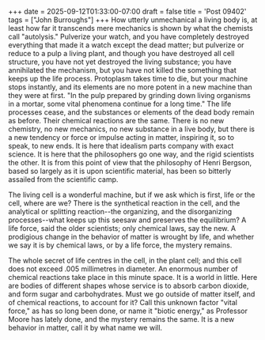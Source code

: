 +++
date = 2025-09-12T01:33:00-07:00
draft = false
title = 'Post 09402'
tags = ["John Burroughs"]
+++
How utterly unmechanical a living body is, at least how far it transcends mere mechanics is shown by what the chemists call "autolysis." Pulverize your watch, and you have completely destroyed everything that made it a watch except the dead matter; but pulverize or reduce to a pulp a living plant, and though you have destroyed all cell structure, you have not yet destroyed the living substance; you have annihilated the mechanism, but you have not killed the something that keeps up the life process. Protoplasm takes time to die, but your machine stops instantly, and its elements are no more potent in a new machine than they were at first. "In the pulp prepared by grinding down living organisms in a mortar, some vital phenomena continue for a long time." The life processes cease, and the substances or elements of the dead body remain as before. Their chemical reactions are the same. There is no new chemistry, no new mechanics, no new substance in a live body, but there is a new tendency or force or impulse acting in matter, inspiring it, so to speak, to new ends. It is here that idealism parts company with exact science. It is here that the philosophers go one way, and the rigid scientists the other. It is from this point of view that the philosophy of Henri Bergson, based so largely as it is upon scientific material, has been so bitterly assailed from the scientific camp.

The living cell is a wonderful machine, but if we ask which is first, life or the cell, where are we? There is the synthetical reaction in the cell, and the analytical or splitting reaction--the organizing, and the disorganizing processes--what keeps up this seesaw and preserves the equilibrium? A life force, said the older scientists; only chemical laws, say the new. A prodigious change in the behavior of matter is wrought by life, and whether we say it is by chemical laws, or by a life force, the mystery remains.

The whole secret of life centres in the cell, in the plant cell; and this cell does not exceed .005 millimetres in diameter. An enormous number of chemical reactions take place in this minute space. It is a world in little. Here are bodies of different shapes whose service is to absorb carbon dioxide, and form sugar and carbohydrates. Must we go outside of matter itself, and of chemical reactions, to account for it? Call this unknown factor "vital force," as has so long been done, or name it "biotic energy," as Professor Moore has lately done, and the mystery remains the same. It is a new behavior in matter, call it by what name we will.
